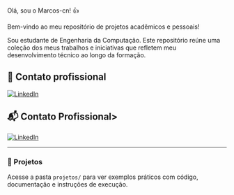 Olá, sou o Marcos-cn! 👍 

Bem-vindo ao meu repositório de projetos acadêmicos e pessoais!

Sou estudante de Engenharia da Computação.
Este repositório reúne uma coleção dos meus trabalhos e iniciativas que refletem meu desenvolvimento técnico ao longo da formação.

## 🔗 Contato profissional

[![LinkedIn](https://img.shields.io/badge/LinkedIn-Perfil-blue?logo=linkedin)](https://www.linkedin.com/in/marcos-cesar-barbosa-dos-santos-ferreira-neto-b47917364/)
## 📬 Contato Profissional>


[![LinkedIn](https://img.shields.io/badge/LinkedIn-blue?style=for-the-badge&logo=linkedin)](https://www.linkedin.com/in/marcos-cesar-barbosa-dos-santos-ferreira-neto-b47917364/)

---

### 📁 Projetos

Acesse a pasta `projetos/` para ver exemplos práticos com código, documentação e instruções de execução.

